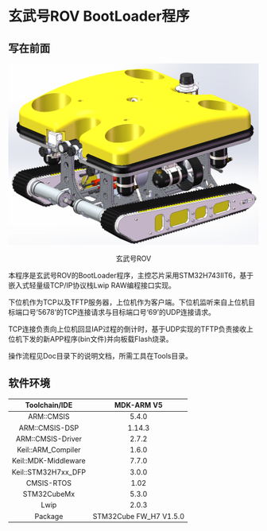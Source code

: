 # 玄武号ROV BootLoader程序

## 写在前面

![玄武号ROV](Doc/玄武号ROV.png)

 <center>玄武号ROV</center>

本程序是玄武号ROV的BootLoader程序，主控芯片采用STM32H743IIT6，基于嵌入式轻量级TCP/IP协议栈Lwip RAW编程接口实现。

下位机作为TCP以及TFTP服务器，上位机作为客户端。下位机监听来自上位机目标端口号‘5678’的TCP连接请求与目标端口号‘69’的UDP连接请求。

TCP连接负责向上位机回显IAP过程的倒计时，基于UDP实现的TFTP负责接收上位机下发的新APP程序(bin文件)并向板载Flash烧录。  

操作流程见Doc目录下的说明文档，所需工具在Tools目录。

## 软件环境

|    Toolchain/IDE     |       MDK-ARM V5       |
| :------------------: | :--------------------: |
|      ARM::CMSIS      |         5.4.0          |
|    ARM::CMSIS-DSP    |         1.14.3         |
|  ARM::CMSIS-Driver   |         2.7.2          |
|  Keil::ARM_Compiler  |         1.6.0          |
| Keil::MDK-Middleware |         7.7.0          |
| Keil::STM32H7xx_DFP  |         3.0.0          |
|      CMSIS-RTOS      |          1.02          |
|     STM32CubeMx      |         5.3.0          |
|         Lwip         |         2.0.3          |
|       Package        | STM32Cube FW_H7 V1.5.0 |
